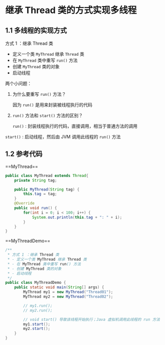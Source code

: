 # 继承 Thread 类的方式实现多线程

## 1.1 多线程的实现方式

方式 1 ：继承 Thread 类

- 定义一个类 `MyThread` 继承 `Thread` 类
- 在 `MyThread` 类中重写 `run()` 方法
- 创建 `MyThread` 类的对象
- 启动线程

两个小问题：

1. 为什么要重写 `run()` 方法？

   因为 `run()` 是用来封装被线程执行的代码

2.  `run()` 方法和 `start()` 方法的区别？

    `run()` : 封装线程执行的代码，直接调用，相当于普通方法的调用

   `start()` : 启动线程，然后由 JVM 调用此线程的 `run()` 方法

## 1.2 参考代码

==MyThread==

```java
public class MyThread extends Thread{
    private String tag;

    public MyThread(String tag) {
        this.tag = tag;
    }
    @Override
    public void run() {
        for(int i = 0; i < 100; i++) {
            System.out.println(this.tag + ": " + i);
        }
    }
}
```

==MyThreadDemo==

```java
/**
 * 方式 1 ：继承 Thread 类
 * - 定义一个类 MyThread 继承 Thread 类
 * - 在 MyThread 类中重写 run() 方法
 * - 创建 MyThread 类的对象
 * - 启动线程
 */
public class MyThreadDemo {
    public static void main(String[] args) {
        MyThread my1 = new MyThread("Thread01");
        MyThread my2 = new MyThread("Thread02");

        // my1.run();
        // my2.run();

        // void start() 导致该线程开始执行；Java 虚拟机调用此线程的 run 方法
        my1.start();
        my2.start();
    }
}
```


